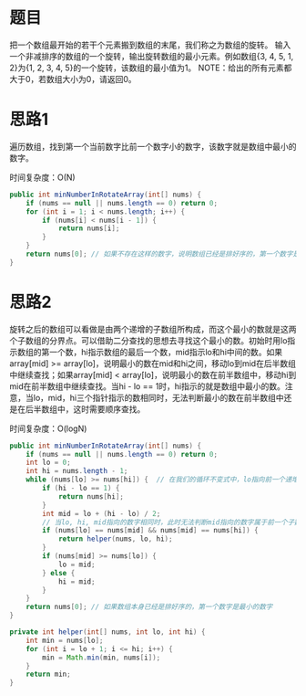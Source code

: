 # 题目

把一个数组最开始的若干个元素搬到数组的末尾，我们称之为数组的旋转。 输入一个非减排序的数组的一个旋转，输出旋转数组的最小元素。例如数组{3, 4, 5, 1, 2}为{1, 2, 3, 4, 5}的一个旋转，该数组的最小值为1。 NOTE：给出的所有元素都大于0，若数组大小为0，请返回0。

# 思路1

遍历数组，找到第一个当前数字比前一个数字小的数字，该数字就是数组中最小的数字。

时间复杂度：O(N)

```java
public int minNumberInRotateArray(int[] nums) {
    if (nums == null || nums.length == 0) return 0;
    for (int i = 1; i < nums.length; i++) {
        if (nums[i] < nums[i - 1]) {
            return nums[i];
        }
    }
    return nums[0];	// 如果不存在这样的数字，说明数组已经是排好序的，第一个数字是最小的数字
}
```

# 思路2

旋转之后的数组可以看做是由两个递增的子数组所构成，而这个最小的数就是这两个子数组的分界点。可以借助二分查找的思想去寻找这个最小的数。初始时用lo指示数组的第一个数，hi指示数组的最后一个数，mid指示lo和hi中间的数。如果array[mid] >= array[lo]，说明最小的数在mid和hi之间，移动lo到mid在后半数组中继续查找；如果array[mid] < array[lo]，说明最小的数在前半数组中，移动hi到mid在前半数组中继续查找。当hi - lo == 1时，hi指示的就是数组中最小的数。注意，当lo，mid，hi三个指针指示的数相同时，无法判断最小的数在前半数组中还是在后半数组中，这时需要顺序查找。

时间复杂度：O(logN)

```java
public int minNumberInRotateArray(int[] nums) {
    if (nums == null || nums.length == 0) return 0;
    int lo = 0;
    int hi = nums.length - 1;
    while (nums[lo] >= nums[hi]) {	// 在我们的循环不变式中，lo指向前一个递增子数组，hi指向后一个递增子数组，因此这里循环条件是nums[lo] >= nums[hi]
        if (hi - lo == 1) {
            return nums[hi];
        }
        int mid = lo + (hi - lo) / 2;
        // 当lo, hi, mid指向的数字相同时，此时无法判断mid指向的数字属于前一个子数组还是后一个子数组，此时需要用顺序遍历找到nums[lo, ..., hi]中的最小数字
        if (nums[lo] == nums[mid] && nums[mid] == nums[hi]) {
            return helper(nums, lo, hi);
        }
        if (nums[mid] >= nums[lo]) {
            lo = mid;
        } else {
            hi = mid;
        }
    }
    return nums[0];	// 如果数组本身已经是排好序的，第一个数字是最小的数字
}

private int helper(int[] nums, int lo, int hi) {
    int min = nums[lo];
    for (int i = lo + 1; i <= hi; i++) {
        min = Math.min(min, nums[i]);
    }
    return min;
}
```

